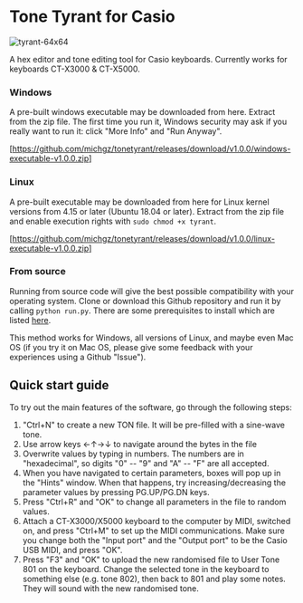 # Tone Tyrant for Casio

![tyrant-64x64](https://user-images.githubusercontent.com/42281265/149575450-a4bce95c-79d1-4836-a40a-6082bbaf9f68.png)

A hex editor and tone editing tool for Casio keyboards. Currently works for keyboards CT-X3000 & CT-X5000.

### Windows

A pre-built windows executable may be downloaded from here. Extract from the zip file. The first time you run it, Windows security may ask if you really want to run it: click "More Info" and "Run Anyway".

[https://github.com/michgz/tonetyrant/releases/download/v1.0.0/windows-executable-v1.0.0.zip]

### Linux

A pre-built executable may be downloaded from here for Linux kernel versions from 4.15 or later (Ubuntu 18.04 or later). Extract from the zip file and enable execution rights with ```sudo chmod +x tyrant```.

[https://github.com/michgz/tonetyrant/releases/download/v1.0.0/linux-executable-v1.0.0.zip]

### From source

Running from source code will give the best possible compatibility with your operating system. Clone or download this Github repository and run it by calling ```python run.py```. There are some prerequisites to install which are listed [here](Prerequisites.md).

This method works for Windows, all versions of Linux, and maybe even Mac OS (if you try it on Mac OS, please give some feedback with your experiences using a Github "Issue").

## Quick start guide

To try out the main features of the software, go through the following steps:

1. "Ctrl+N" to create a new TON file. It will be pre-filled with a sine-wave tone.
2. Use arrow keys &#8592;&#8593;&#8594;&#8595; to navigate around the bytes in the file
3. Overwrite values by typing in numbers. The numbers are in "hexadecimal", so digits "0" -- "9" and "A" -- "F" are all accepted.
4. When you have navigated to certain parameters, boxes will pop up in the "Hints" window. When that happens, try increasing/decreasing the parameter values by pressing PG.UP/PG.DN keys.
5. Press "Ctrl+R" and "OK" to change all parameters in the file to random values.
6. Attach a CT-X3000/X5000 keyboard to the computer by MIDI, switched on, and press "Ctrl+M" to set up the MIDI communications. Make sure you change both the "Input port" and the "Output port" to be the Casio USB MIDI, and press "OK".
7. Press "F3" and "OK" to upload the new randomised file to User Tone 801 on the keyboard. Change the selected tone in the keyboard to something else (e.g. tone 802), then back to 801 and play some notes. They will sound with the new randomised tone.
